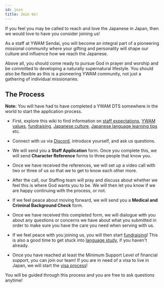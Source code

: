 ```yaml
---
id: join
title: Join Us!
---
```


If you feel you may be called to reach and love the Japanese in Japan, then we would love to have you consider joining us!

As a staff at YWAM Sendai, you will become an integral part of a pioneering missional community where your gifting and personality will shape our culture and influence how we reach the Japanese.

Above all, you should come ready to pursue God in prayer and worship and be committed to developing a naturally supernatural lifestyle. You should also be flexible as this is a pioneering YWAM community, not just a gathering of individual missionaries.

## The Process

**Note:** You will have had to have completed a YWAM DTS somewhere in the world to start the application process.

* First, explore this wiki to find information on [staff expectations](staffing.md), [YWAM values](../about/values.md), [fundraising](fundraising.md), [Japanese culture](../community/culture.md), [Japanese language learning tips](../community/language.md) etc.

* Connect with us via [Discord](../community/communication.md), introduce yourself, and ask us questions.

* We will send you a **Staff Application** form. Once you complete this, we will send **Character Reference** forms to three people that know you.

* Once we have received the references, we will set up a video call with two or three of us so that we to get to know each other more.

* After the call, our Staffing team will pray and discuss about whether we feel this is where God wants you to be. We will then let you know if we are happy continuing with the process, or not.

* If we feel peace about moving forward, we will send you a **Medical and Criminal Background Check** form.

* Once we have received this completed form, we will dialogue with you about any questions or concerns we have about what you submitted in order to make sure you have the care you need when serving with us.

* If we feel peace with you joining us, you will then start [fundraising](fundraising.md)! This is also a good time to get stuck into [language study](../community/language.md), if you haven't already.

* Once you have reached at least the Minimum Support Level of financial support, you can join our team! If you are in need of a visa to live in Japan, we will start the [visa process](visaApply.md)!

You will be guided through this process and you are free to ask questions anytime!